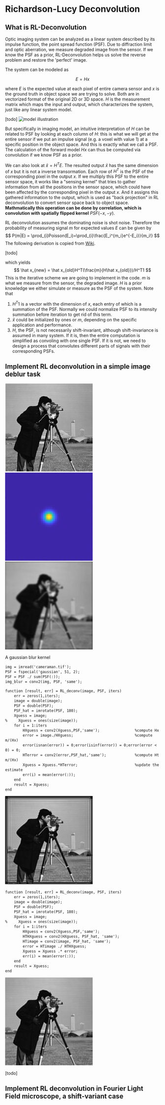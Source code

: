 # Richardson-Lucy Deconvolution

## What is RL-Deconvolution

Optic imaging system can be analyzed as a linear system described by its impulse function, the point spread function (PSF). Due to diffraction limit and optic aberration, we measure degraded image from the sensor. If we know the PSF as a prior, RL-Deconvolution helps us solve the reverse problem and restore the 'perfect' image.

The system can be modeled as

$$
E = Hx
$$

where $E$ is the expected value at each pixel of entire camera sensor and $x$ is the ground truth in object space we are trying to solve. Both are in vectorized format of the original 2D or 3D space. $H$ is the measurement matrix which maps the input and output, which characterizes the system, just like any linear system model. 

[todo]
![model illustration](../assets/a.jpg)

But specifically in imaging model, an intuitive interpretation of $H$ can be related to PSF by looking at each column of $H$: this is what we will get at the entire sensor if we put an impulse signal (e.g. a voxel with value 1) at a specific position in the object space. And this is exactly what we call a PSF. The calculation of the forward model $Hx$ can thus be computed via convolution if we know PSF as a prior. 

We can also look at $\hat x = H^TE$. The resulted output $\hat x$ has the same dimension of $x$ but it is not a inverse transormation. Each row of $H^T$ is the PSF of the corresponding pixel in the output $x$. If we multiply this PSF to the entire sensor space, it works like a "sensing kernel" that tries to gather information from all the positions in the sensor space, which could have been affected by the corresponding pixel in the output $x$. And it assigns this gathered information to the output, which is used as "back projection" in RL deconvolution to convert sensor space back to object space. __Mathmatically this operation can be done by correlation, which is convolution with spatially flipped kernel__ $PSF(-x,-y)$.

RL deconvolution assumes the dominating noise is shot noise. Therefore the probability of measuring signal $m$ for expected values $E$ can be given by
$$
P(m|E) = \prod_{i}Poisson(E_i)=\prod_{i}\frac{E_i^{m_i}e^{-E_i}}{m_i!} 
$$
The following derivation is copied from [Wiki](https://en.wikipedia.org/wiki/Richardson%E2%80%93Lucy_deconvolution).

[todo]

which yields
$$
\hat x_{new} = \hat x_{old}H^T(\frac{m}{H\hat x_{old}})/H^T1
$$
This is the iterative scheme we are going to implement in the code. $m$ is what we measure from the sensor, the degraded image. $H$ is a prior knowledge we either simulate or measure as the PSF of the system. Note that
1. $H^T1$ is a vector with the dimension of $x$, each entry of which is a summation of the PSF. Normally we could normalize PSF to its intensity summation before iteration to get rid of this term.
2. $\hat x$ could be initialized by ones or $m$, depending on the specific application and performance.
3. $H$, the PSF, is not necessarily shift-invariant, although shift-invariance is assumed in many system. If it is, then the entire computation is simplified as convoling with one single PSF. If it is not, we need to design a process that convolutes different parts of signals with their corresponding PSFs.

## Implement RL deconvolution in a simple image deblur task

![cameraman](../assets/cameraman.jpg) 
![blur kernel](../assets/gaussian_kernel.jpg)
![cameraman_blur](../assets/cameraman_blur.jpg)

A gaussian blur kernel 
```
img = imread('cameraman.tif');
PSF = fspecial('gaussian', 51, 2);
PSF = PSF ./ sum(PSF(:));
img_blur = conv2(img, PSF, 'same');
```

```
function [result, err] = RL_deconv(image, PSF, iters)    
    err = zeros(1,iters);
    image = double(image);
    PSF = double(PSF);
    PSF_hat = imrotate(PSF, 180);
    Xguess = image;
%     Xguess = ones(size(image));
    for i = 1:iters        
        HXguess = conv2(Xguess,PSF,'same');                %compute Hx      
        error = image./HXguess;                            %compute m/(Hx)     
        error(isnan(error)) = 0;error(isinf(error)) = 0;error(error < 0) = 0;
        HTerror = conv2(error,PSF_hat,'same');             %compute Ht m/(Hx)
        Xguess = Xguess.*HTerror;                          %update the estimate     
        err(i) = mean(error(:));       
    end
    result = Xguess;
end

```
![cameraman_deconv](../assets/cameraman_deconv.jpg)

```
function [result, err] = RL_deconv(image, PSF, iters)    
    err = zeros(1,iters);
    image = double(image);
    PSF = double(PSF);
    PSF_hat = imrotate(PSF, 180);
    Xguess = image;
%     Xguess = ones(size(image));
    for i = 1:iters       
        HXguess = conv2(Xguess,PSF,'same'); 
        HTHXguess = conv2(HXguess, PSF_hat, 'same');
        HTimage = conv2(image, PSF_hat, 'same');
        error = HTimage ./ HTHXguess;
        Xguess = Xguess .* error;        
        err(i) = mean(error(:));       
    end
    result = Xguess;
end
```
![cameraman_deconv2](../assets/cameraman_deconv2.jpg)

[todo]

## Implement RL deconvolution in Fourier Light Field microscope, a shift-variant case


